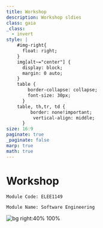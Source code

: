 ```yaml
---
title: Workshop
description: Workshop sldies
class: gaia
_class:
  - invert
style: |
    #img-right{
      float: right;
    }
    img[alt~="center"] {
      display: block;
      margin: 0 auto;
    }
    table {
        border-collapse: collapse;
        font-size: 30px;
      }
    table, th,tr, td {
         border: none!important; 
          vertical-align: middle;
      }
size: 16:9
paginate: true
_paginate: false
marp: true
math: true
---
```


# Workshop

    Module Code: ELEE1149 
    
    Module Name: Software Engineering


![bg right:40% 100%](https://imgs.xkcd.com/comics/dependency.png)